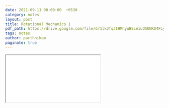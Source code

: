 ```yaml
---
date: 2021-09-11 00:00:00  +0530
category: notes
layout: post
title: Rotational Mechanics 1
pdf_path: https://drive.google.com/file/d/1lk3fqJIHMhyuBELeiLOAUNKD4FLyjHwz/preview?usp=sharing
tags: notes
author: parthnikam
paginate: true
---
```


<iframe class="embed-pdf" src="{{ page.pdf_path }}#toolbar=0" seamless="seamless" scrolling="no" style="overflow:hidden"></iframe>
